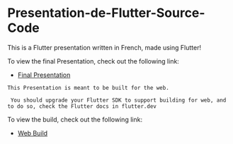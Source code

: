 # Presentation-de-Flutter-Source-Code

This is a Flutter presentation written in French, made using Flutter!

To view the final Presentation, check out the following link:

 - [Final Presentation](https://yassine-latreche.github.io/Presentation-de-Flutter-Web/)

 ``` This Presentation is meant to be built for the web. ```

 ``` You should upgrade your Flutter SDK to support building for web, and to do so, check the Flutter docs in flutter.dev```

 To view the build, check out the following link:

 - [Web Build](https://github.com/Yassine-Latreche/Presentation-de-Flutter-Web/)
